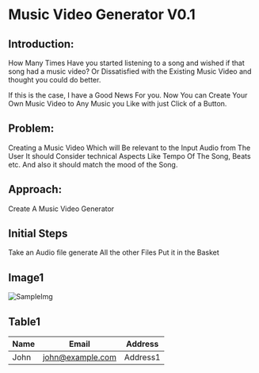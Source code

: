 # Music Video Generator V0.1

## Introduction:
How Many Times Have you started listening to a song and wished if that song had a music video?
Or Dissatisfied with the Existing Music Video and thought you could do better.

If this is the case, I have a Good News For you.
Now You can Create Your Own Music Video to Any Music you Like with just Click of a Button.


## Problem:
Creating a Music Video Which will Be relevant to the Input Audio from The User
It should Consider technical Aspects Like Tempo Of The Song, Beats etc. And also it should match the mood of the Song.

## Approach:
Create A Music Video Generator

## Initial Steps
Take an Audio file
generate All the other Files
Put it in the Basket

## Image1
![SampleImg](https://media.istockphoto.com/vectors/sample-sign-sample-square-speech-bubble-sample-vector-id1161352480?k=20&m=1161352480&s=612x612&w=0&h=uVaVErtcluXjUNbOuvGF2_sSib9dZejwh4w8CwJPc48=)

## Table1
|Name|Email|Address|
|----|-----|-------|
|John|john@example.com|Address1|

